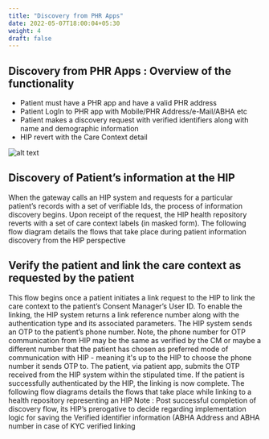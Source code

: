 ```yaml
---
title: "Discovery from PHR Apps"
date: 2022-05-07T18:00:04+05:30
weight: 4
draft: false
---
```

## Discovery from PHR Apps : Overview of the functionality 
- Patient must have a PHR app and have a valid PHR address
- Patient LogIn to PHR app with Mobile/PHR Address/e-Mail/ABHA etc
- Patient makes a discovery request with verified identifiers along with name and demographic information 
- HIP revert with the Care Context detail  

 ![alt text](save-phr-address/LoginwithPHR.jpg)

## Discovery of Patient’s information at the HIP

When the gateway calls an HIP system and requests for a particular patient’s records with a set of verifiable Ids, the process of information discovery begins. Upon receipt of the request, the HIP health repository reverts with a set of care context labels (in masked form). The following flow diagram details the flows that take place during patient information discovery from the HIP perspective

## Verify the patient and link the care context as requested by the patient 
This flow begins once a patient initiates a link request to the HIP to link the care context to the patient’s Consent Manager’s User ID. To enable the linking, the HIP system returns a link reference number along with the authentication type and its associated parameters.
The HIP system sends an OTP to the patient’s phone number. Note, the phone number for OTP communication from HIP may be the same as verified by the CM or maybe a different number that the patient has chosen as preferred mode of communication with HIP - meaning it's up to the HIP to choose the phone number it sends OTP to. The patient, via patient app, submits the OTP received from the HIP system within the stipulated time. If the patient is successfully authenticated by the HIP, the linking is now complete. The following flow diagrams details the flows that take place while linking to a health repository representing an HIP
Note : Post successful completion of discovery flow, its HIP’s prerogative to decide regarding implementation logic for saving the Verified identifier information (ABHA Address and ABHA number in case of KYC verified linking
